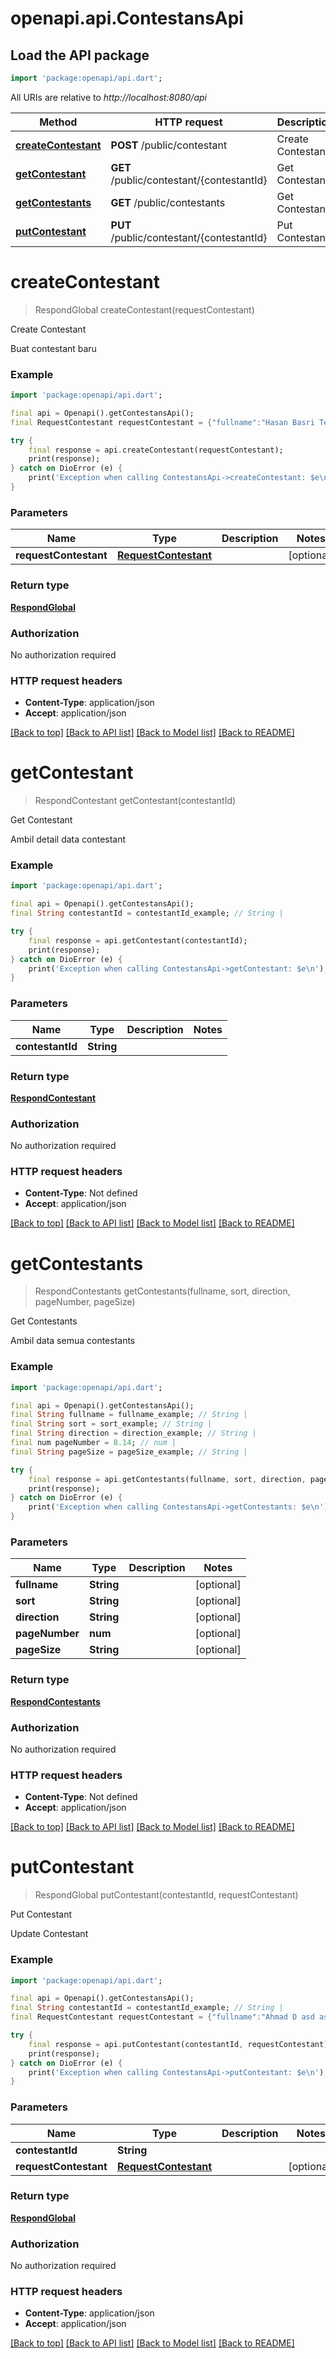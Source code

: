 # openapi.api.ContestansApi

## Load the API package
```dart
import 'package:openapi/api.dart';
```

All URIs are relative to *http://localhost:8080/api*

Method | HTTP request | Description
------------- | ------------- | -------------
[**createContestant**](ContestansApi.md#createcontestant) | **POST** /public/contestant | Create Contestant
[**getContestant**](ContestansApi.md#getcontestant) | **GET** /public/contestant/{contestantId} | Get Contestant
[**getContestants**](ContestansApi.md#getcontestants) | **GET** /public/contestants | Get Contestants
[**putContestant**](ContestansApi.md#putcontestant) | **PUT** /public/contestant/{contestantId} | Put Contestant


# **createContestant**
> RespondGlobal createContestant(requestContestant)

Create Contestant

Buat contestant baru

### Example
```dart
import 'package:openapi/api.dart';

final api = Openapi().getContestansApi();
final RequestContestant requestContestant = {"fullname":"Hasan Basri Tea","mobilePhone":"62822135423190","email":"example@gmail.com","city":"Bogor","gender":"JK","placeofBirth":"Bogor","statusContestant":"Individual","dateofBirth":"1999-10-14","photo":"{{SAMPLE_IMAGE}}","codeContestant":"sdasd"}; // RequestContestant | 

try {
    final response = api.createContestant(requestContestant);
    print(response);
} catch on DioError (e) {
    print('Exception when calling ContestansApi->createContestant: $e\n');
}
```

### Parameters

Name | Type | Description  | Notes
------------- | ------------- | ------------- | -------------
 **requestContestant** | [**RequestContestant**](RequestContestant.md)|  | [optional] 

### Return type

[**RespondGlobal**](RespondGlobal.md)

### Authorization

No authorization required

### HTTP request headers

 - **Content-Type**: application/json
 - **Accept**: application/json

[[Back to top]](#) [[Back to API list]](../README.md#documentation-for-api-endpoints) [[Back to Model list]](../README.md#documentation-for-models) [[Back to README]](../README.md)

# **getContestant**
> RespondContestant getContestant(contestantId)

Get Contestant

Ambil detail data contestant

### Example
```dart
import 'package:openapi/api.dart';

final api = Openapi().getContestansApi();
final String contestantId = contestantId_example; // String | 

try {
    final response = api.getContestant(contestantId);
    print(response);
} catch on DioError (e) {
    print('Exception when calling ContestansApi->getContestant: $e\n');
}
```

### Parameters

Name | Type | Description  | Notes
------------- | ------------- | ------------- | -------------
 **contestantId** | **String**|  | 

### Return type

[**RespondContestant**](RespondContestant.md)

### Authorization

No authorization required

### HTTP request headers

 - **Content-Type**: Not defined
 - **Accept**: application/json

[[Back to top]](#) [[Back to API list]](../README.md#documentation-for-api-endpoints) [[Back to Model list]](../README.md#documentation-for-models) [[Back to README]](../README.md)

# **getContestants**
> RespondContestants getContestants(fullname, sort, direction, pageNumber, pageSize)

Get Contestants

Ambil data semua contestants

### Example
```dart
import 'package:openapi/api.dart';

final api = Openapi().getContestansApi();
final String fullname = fullname_example; // String | 
final String sort = sort_example; // String | 
final String direction = direction_example; // String | 
final num pageNumber = 8.14; // num | 
final String pageSize = pageSize_example; // String | 

try {
    final response = api.getContestants(fullname, sort, direction, pageNumber, pageSize);
    print(response);
} catch on DioError (e) {
    print('Exception when calling ContestansApi->getContestants: $e\n');
}
```

### Parameters

Name | Type | Description  | Notes
------------- | ------------- | ------------- | -------------
 **fullname** | **String**|  | [optional] 
 **sort** | **String**|  | [optional] 
 **direction** | **String**|  | [optional] 
 **pageNumber** | **num**|  | [optional] 
 **pageSize** | **String**|  | [optional] 

### Return type

[**RespondContestants**](RespondContestants.md)

### Authorization

No authorization required

### HTTP request headers

 - **Content-Type**: Not defined
 - **Accept**: application/json

[[Back to top]](#) [[Back to API list]](../README.md#documentation-for-api-endpoints) [[Back to Model list]](../README.md#documentation-for-models) [[Back to README]](../README.md)

# **putContestant**
> RespondGlobal putContestant(contestantId, requestContestant)

Put Contestant

Update Contestant

### Example
```dart
import 'package:openapi/api.dart';

final api = Openapi().getContestansApi();
final String contestantId = contestantId_example; // String | 
final RequestContestant requestContestant = {"fullname":"Ahmad D asd asd ","mobilePhone":"62822135423190","email":"example@gmail.com","city":"Bogor","gender":"JK","placeofBirth":"Bogor","statusContestant":"TIM","dateofBirth":"1999-10-14","photo":"{{SAMPLE_IMAGE}}","codeContestant":"sdasd","contestantTeam":"3033d51e-3e02-4579-b534-05460ac3489a"}; // RequestContestant | 

try {
    final response = api.putContestant(contestantId, requestContestant);
    print(response);
} catch on DioError (e) {
    print('Exception when calling ContestansApi->putContestant: $e\n');
}
```

### Parameters

Name | Type | Description  | Notes
------------- | ------------- | ------------- | -------------
 **contestantId** | **String**|  | 
 **requestContestant** | [**RequestContestant**](RequestContestant.md)|  | [optional] 

### Return type

[**RespondGlobal**](RespondGlobal.md)

### Authorization

No authorization required

### HTTP request headers

 - **Content-Type**: application/json
 - **Accept**: application/json

[[Back to top]](#) [[Back to API list]](../README.md#documentation-for-api-endpoints) [[Back to Model list]](../README.md#documentation-for-models) [[Back to README]](../README.md)

